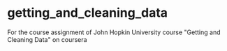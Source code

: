 getting_and_cleaning_data
=========================

For the course assignment of John Hopkin University course "Getting and Cleaning Data" on coursera
